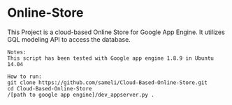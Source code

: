 # Online-Store
This Project is a cloud-based Online Store for Google App Engine. It utilizes GQL modeling API to access the database. 

```
Notes:
This script has been tested with Google app engine 1.8.9 in Ubuntu 14.04

How to run:
git clone https://github.com/sameli/Cloud-Based-Online-Store.git
cd Cloud-Based-Online-Store
/[path to google app engine]/dev_appserver.py .
```
